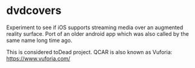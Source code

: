 # dvdcovers
Experiment to see if iOS supports streaming media over an augmented reality surface. Port of an older android app which was also called by the same name long time ago.

This is considered toDead project. QCAR is also known as Vuforia: https://www.vuforia.com/
